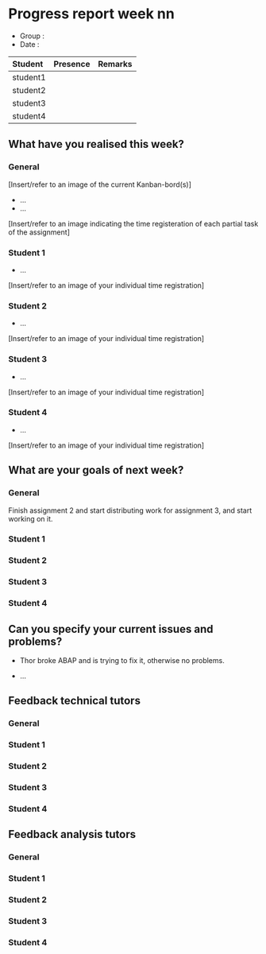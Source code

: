# Progress report week nn

* Group :
* Date  :

| Student  | Presence | Remarks |
| :---     | :---     | :---    |
| student1 |          |         |
| student2 |          |         |
| student3 |          |         |
| student4 |          |         |

## What have you realised this week?

### General

[Insert/refer to an image of the current Kanban-bord(s)]

* ...
* ...

[Insert/refer to an image indicating the time registeration of each partial task of the assignment]

### Student 1

* ...

[Insert/refer to an image of your individual time registration]

### Student 2

* ...

[Insert/refer to an image of your individual time registration]

### Student 3

* ...

[Insert/refer to an image of your individual time registration]

### Student 4

* ...

[Insert/refer to an image of your individual time registration]

## What are your goals of next week?

### General

Finish assignment 2 and start distributing work for assignment 3, and start working on it.

### Student 1
### Student 2
### Student 3
### Student 4

## Can you specify your current issues and problems?

* Thor broke ABAP and is trying to fix it, otherwise no problems.

* ...

## Feedback technical tutors

### General

### Student 1
### Student 2
### Student 3
### Student 4

## Feedback analysis tutors

### General

### Student 1
### Student 2
### Student 3
### Student 4
